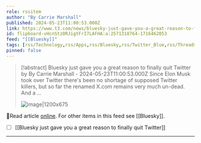 ```yaml
---
role: rssitem
author: "By Carrie Marshall"
published: 2024-05-23T11:00:53.000Z
link: https://www.t3.com/news/bluesky-just-gave-you-a-great-reason-to-finally-quit-twitter
id: flipboard-vHcnStzORJigtFrI7LAFHA:a:2571318764-1716462053
feed: "[[Bluesky]]"
tags: [rss/Technology,rss/Apps,rss/Bluesky,rss/Twitter_Blue,rss/Threads_(App)]
pinned: false
---
```

> [!abstract] Bluesky just gave you a great reason to finally quit Twitter by By Carrie Marshall - 2024-05-23T11:00:53.000Z
> Since Elon Musk took over Twitter there's been no shortage of supposed Twitter killers, but so far the renamed X.com remains very much un-dead. And a …
>
> ![image|1200x675](https://cdn.mos.cms.futurecdn.net/CcY75ZjGLzBZdVdfGxbdR3-1200-80.jpg)

🔗Read article [online](https://www.t3.com/news/bluesky-just-gave-you-a-great-reason-to-finally-quit-twitter). For other items in this feed see [[Bluesky]].

- [ ] [[Bluesky just gave you a great reason to finally quit Twitter]]
- - -
